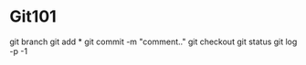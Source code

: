# Git101


git branch
git add *
git commit -m "comment.."
git checkout <branchname>
git status
git log -p -1

